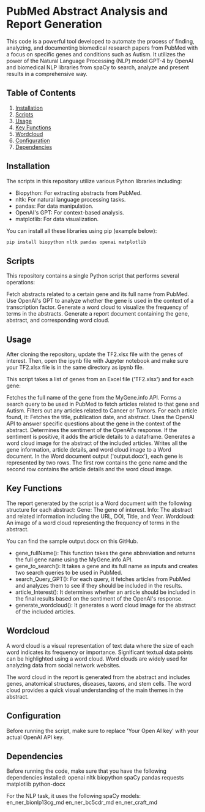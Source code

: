 # PubMed Abstract Analysis and Report Generation

This code is a powerful tool developed to automate the process of finding, analyzing, and documenting biomedical research papers from PubMed with a focus on specific genes and conditions such as Autism. It utilizes the power of the Natural Language Processing (NLP) model GPT-4 by OpenAI and biomedical NLP libraries from spaCy to search, analyze and present results in a comprehensive way.

## Table of Contents

1. [Installation](#installation)
2. [Scripts](#scripts)
3. [Usage](#usage)
4. [Key Functions](#key-functions)
5. [Wordcloud](#wordcloud)
6. [Configuration](#configuration)
7. [Dependencies](#dependencies)

## Installation

The scripts in this repository utilize various Python libraries including:

- Biopython: For extracting abstracts from PubMed.
- nltk: For natural language processing tasks.
- pandas: For data manipulation.
- OpenAI's GPT: For context-based analysis.
- matplotlib: For data visualization.

You can install all these libraries using pip (example below):

```bash
pip install biopython nltk pandas openai matplotlib
```

## Scripts
This repository contains a single Python script that performs several operations:

Fetch abstracts related to a certain gene and its full name from PubMed.
Use OpenAI's GPT to analyze whether the gene is used in the context of a transcription factor.
Generate a word cloud to visualize the frequency of terms in the abstracts.
Generate a report document containing the gene, abstract, and corresponding word cloud.

## Usage
After cloning the repository, update the TF2.xlsx file with the genes of interest. Then, open the ipynb file with Jupyter notebook and make sure your TF2.xlsx file is in the same directory as ipynb file.

This script takes a list of genes from an Excel file ('TF2.xlsx') and for each gene:

Fetches the full name of the gene from the MyGene.info API.
Forms a search query to be used in PubMed to fetch articles related to that gene and Autism.
Filters out any articles related to Cancer or Tumors.
For each article found, it:
Fetches the title, publication date, and abstract.
Uses the OpenAI API to answer specific questions about the gene in the context of the abstract.
Determines the sentiment of the OpenAI's response.
If the sentiment is positive, it adds the article details to a dataframe.
Generates a word cloud image for the abstract of the included articles.
Writes all the gene information, article details, and word cloud image to a Word document.
In the Word document output ('output.docx'), each gene is represented by two rows. The first row contains the gene name and the second row contains the article details and the word cloud image.

## Key Functions
The report generated by the script is a Word document with the following structure for each abstract:
Gene: The gene of interest.
Info: The abstract and related information including the URL, DOI, Title, and Year.
Wordcloud: An image of a word cloud representing the frequency of terms in the abstract.

You can find the sample output.docx on this GitHub.

* gene_fullName():
This function takes the gene abbreviation and returns the full gene name using the MyGene.info API.
* gene_to_search():
It takes a gene and its full name as inputs and creates two search queries to be used in PubMed.
* search_Query_GPT():
For each query, it fetches articles from PubMed and analyzes them to see if they should be included in the results.
* article_Interest():
It determines whether an article should be included in the final results based on the sentiment of the OpenAI's response.
* generate_wordcloud():
It generates a word cloud image for the abstract of the included articles.

## Wordcloud
A word cloud is a visual representation of text data where the size of each word indicates its frequency or importance. Significant textual data points can be highlighted using a word cloud. Word clouds are widely used for analyzing data from social network websites.

The word cloud in the report is generated from the abstract and includes genes, anatomical structures, diseases, taxons, and stem cells. The word cloud provides a quick visual understanding of the main themes in the abstract.

## Configuration
Before running the script, make sure to replace 'Your Open AI key' with your actual OpenAI API key.

## Dependencies
Before running the code, make sure that you have the following dependencies installed:
openai
nltk
biopython
spaCy
pandas
requests
matplotlib
python-docx

For the NLP task, it uses the following spaCy models:
en_ner_bionlp13cg_md
en_ner_bc5cdr_md
en_ner_craft_md
